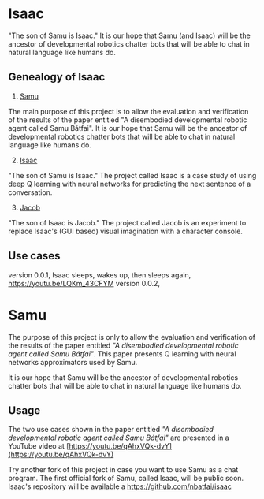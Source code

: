 # Isaac
"The son of Samu is Isaac." It is our hope that Samu (and Isaac) will be the ancestor of developmental robotics chatter bots that will be able to chat in natural language like humans do.

## Genealogy of Isaac

1. [Samu](https://github.com/nbatfai/samu)

The main purpose of this project is to allow the evaluation and verification of the results of the paper entitled "A disembodied developmental robotic agent called Samu Bátfai". It is our hope that Samu will be the ancestor of developmental robotics chatter bots that will be able to chat in natural language like humans do.

2. [Isaac](https://github.com/nbatfai/isaac)

"The son of Samu is Isaac." The project called Isaac is a case study of using deep Q learning with neural networks for predicting the next sentence of a conversation.

3. [Jacob](https://github.com/nbatfai/jacob)

"The son of Isaac is Jacob." The project called Jacob is an experiment to replace Isaac's (GUI based) visual imagination with a character console. 

## Use cases

version 0.0.1, Isaac sleeps, wakes up, then sleeps again, https://youtu.be/LQKm_43CFYM
version 0.0.2, 

# Samu
The purpose of this project is only to allow the evaluation and verification of the results of the paper entitled *"A disembodied developmental robotic agent called Samu Bátfai"*. This paper presents Q learning with neural networks approximators used by Samu. 

It is our hope that Samu will be the ancestor of developmental robotics chatter bots that will be able to chat in natural language like humans do.

## Usage 
The two use cases shown in the paper entitled *"A disembodied developmental robotic agent called Samu Bátfai"* are presented in a YouTube video at
[https://youtu.be/qAhxVQk-dvY](https://youtu.be/qAhxVQk-dvY) 

Try another fork of this project in case you want to use Samu as a chat program. The first official fork of Samu, called Isaac, will be public soon. Isaac's repository will be available a https://github.com/nbatfai/isaac
